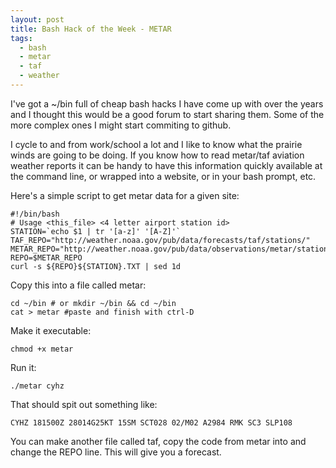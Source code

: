 ```yaml
---
layout: post
title: Bash Hack of the Week - METAR
tags:
  - bash
  - metar
  - taf
  - weather
---
```


I've got a ~/bin full of cheap bash hacks I have come up with over the years and I thought this would be a good forum to start sharing them.  Some of the more complex ones I might start commiting to github.   


I cycle to and from work/school a lot and I like to know what the prairie winds are going to be doing.  If you know how to read metar/taf aviation weather reports it can be handy to have this information quickly available at the command line, or wrapped into a website, or in your bash prompt, etc.


Here's a simple script to get metar data for a given site:

    #!/bin/bash
    # Usage <this_file> <4 letter airport station id>
    STATION=`echo $1 | tr '[a-z]' '[A-Z]'`
    TAF_REPO="http://weather.noaa.gov/pub/data/forecasts/taf/stations/"
    METAR_REPO="http://weather.noaa.gov/pub/data/observations/metar/stations/"
    REPO=$METAR_REPO
    curl -s ${REPO}${STATION}.TXT | sed 1d

Copy this into a file called metar:

    cd ~/bin # or mkdir ~/bin && cd ~/bin
    cat > metar #paste and finish with ctrl-D


Make it executable:

    chmod +x metar

Run it:

    ./metar cyhz

That should spit out something like:

    CYHZ 181500Z 28014G25KT 15SM SCT028 02/M02 A2984 RMK SC3 SLP108   

You can make another file called taf, copy the code from metar into and change the REPO line.  This will give you a forecast.
